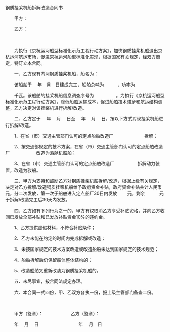 



钢质挂桨机船拆解改造合同书



 

　　甲方：

　　乙方：

　　

　　为执行《京杭运河船型标准化示范工程行动方案》，加快钢质挂桨机船退出京杭运河航运市场，促进京杭运河船型标准化实现，根据国家有关规定，经双方商定，特订立本合同。

　　一、乙方现有内河钢质挂桨机船，船名为：

　　该船舶于　 年　月　日建成完工，船舶总吨为　　　，功率为

　　千瓦。该船舶的挂桨机船信息调查序号为　　　　　。为执行《京杭运河船型标准化示范工程行动方案》，降低船舶运输成本，促进船舶技术进步和航运结构调整，乙方决定对该挂桨机进行拆解/改造。

　　二、乙方定于　 年　 月　 日至　 年　 月　 日，按以下方式对现挂桨机船进行拆解/改造。

　　1、在省（市）交通主管部门认可的定点船舶改造厂　　　　　　　拆解；

　　2、按交通部规定的技术方案，在省（市）交通主管部门认可的定点船舶改造厂　　　　　　改造为落舱机船舶；

　　3、在省（市）交通主管部门认可的定点船舶改造厂　　　　　 拆解动力装置，改造为驳船。

　　三、甲方为支持和鼓励乙方对钢质挂桨机船拆解/改造，根据上级有关规定，决定对乙方拆解/改造钢质挂桨机船给予政府资金补贴，政府资金补贴共计人民币　　 元，分二次发放，第一次于船舶进入定点船厂30日内发放　　 元，剩余　　　 元于拆解/改造完工后30天内发放。

　　四、乙方如有下列行为之一的，甲方有权取消乙方享受补贴资格，并向乙方收回已发放全部补贴和已发放补贴资金10%的违约金。

　　1、乙方提供虚假材料，不符合补贴条件；

　　2、乙方未能在约定的时间内完成拆解或改造；

　　3、未按国家规定的技术方案改造或改造船舶未达到国家规定的技术规范；

　　4、船舶拆解后仍保留船体整体结构的；

　　5、改造船舶又重新改装为钢质挂桨机船的。

　　五、未尽事宜，按合同法规定办理。

　　六、本合同一式四份，甲、乙双方各执一份，报上级主管部门备查二份。　　

　　

　　甲方（签章）：　　　　　　 乙方（签章）：　　

　　年　 月　 日　　　　　　　　　年　 月　日 

　　